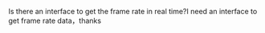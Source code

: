 Is there an interface to get the frame rate in real time?I need an interface to get frame rate data，thanks
